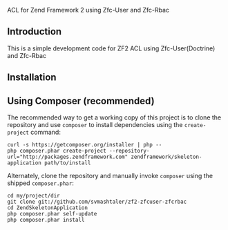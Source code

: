 ACL for Zend Framework 2 using Zfc-User and Zfc-Rbac

Introduction
------------
This is a simple development code for ZF2 ACL using Zfc-User(Doctrine) and Zfc-Rbac


Installation
------------

Using Composer (recommended)
----------------------------
The recommended way to get a working copy of this project is to clone the repository
and use `composer` to install dependencies using the `create-project` command:

    curl -s https://getcomposer.org/installer | php --
    php composer.phar create-project --repository-url="http://packages.zendframework.com" zendframework/skeleton-application path/to/install

Alternately, clone the repository and manually invoke `composer` using the shipped
`composer.phar`:

    cd my/project/dir
    git clone git://github.com/svmashtaler/zf2-zfcuser-zfcrbac
    cd ZendSkeletonApplication
    php composer.phar self-update
    php composer.phar install


